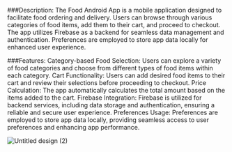 ###Description:
The Food Android App is a mobile application designed to facilitate food ordering and delivery. Users can browse through various categories of food items, add them to their cart, and proceed to checkout. The app utilizes Firebase as a backend for seamless data management and authentication. Preferences are employed to store app data locally for enhanced user experience.

###Features:
Category-based Food Selection: Users can explore a variety of food categories and choose from different types of food items within each category.
Cart Functionality: Users can add desired food items to their cart and review their selections before proceeding to checkout.
Price Calculation: The app automatically calculates the total amount based on the items added to the cart.
Firebase Integration: Firebase is utilized for backend services, including data storage and authentication, ensuring a reliable and secure user experience.
Preferences Usage: Preferences are employed to store app data locally, providing seamless access to user preferences and enhancing app performance.

![Untitled design (2)](https://github.com/Ankit3002/FoodApp/assets/87632539/c3696c9f-b89f-427e-8ef7-76b6f093294e)
